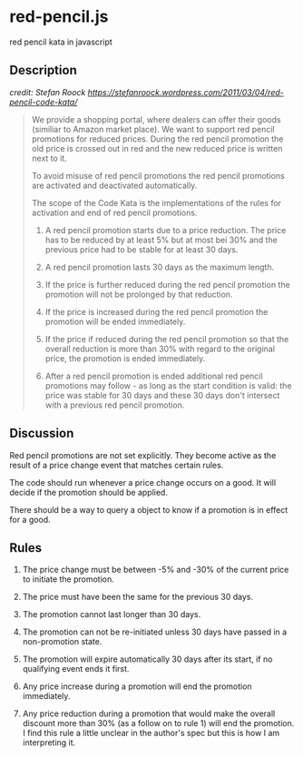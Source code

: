 # red-pencil.js

red pencil kata in javascript

## Description

_credit: Stefan Roock https://stefanroock.wordpress.com/2011/03/04/red-pencil-code-kata/_

>   We provide a shopping portal, where dealers can offer their goods (similiar to Amazon market place). We want to support red pencil promotions for reduced prices. During the red pencil promotion the old price is crossed out in red and the new reduced price is written next to it.
>   
>   To avoid misuse of red pencil promotions the red pencil promotions are activated and deactivated automatically.
>   
>   The scope of the Code Kata is the implementations of the rules for activation and end of red pencil promotions.
>   
>   1. A red pencil promotion starts due to a price reduction. The price has to be
>     reduced by at least 5% but at most bei 30% and the previous price had to be
>     stable for at least 30 days.
>   
>   2. A red pencil promotion lasts 30 days as the maximum length.
>   
>   3. If the price is further reduced during the red pencil promotion the promotion
>     will not be prolonged by that reduction.
>   
>   4. If the price is increased during the red pencil promotion the promotion will
>     be ended immediately.
>   
>   5. If the price if reduced during the red pencil promotion so that the overall
>     reduction is more than 30% with regard to the original price, the promotion is
>     ended immediately.
>   
>   6. After a red pencil promotion is ended additional red pencil promotions may
>     follow - as long as the start condition is valid: the price was stable for 30
>     days and these 30 days don't intersect with a previous red pencil promotion.

## Discussion

Red pencil promotions are not set explicitly. They become active as the result of a price change event that matches certain rules.

The code should run whenever a price change occurs on a good. It will decide if the promotion should be applied.

There should be a way to query a object to know if a promotion is in effect for a good.

## Rules
1. The price change must be between -5% and -30% of the current price to initiate the promotion. 

2. The price must have been the same for the previous 30 days.

3. The promotion cannot last longer than 30 days.

4. The promotion can not be re-initiated unless 30 days have passed in a non-promotion state.

5. The promotion will expire automatically 30 days after its start, if no qualifying event ends it first.

6. Any price increase during a promotion will end the promotion immediately.

7. Any price reduction during a promotion that would make the overall discount more than 30% (as a follow on to rule 1) will end the promotion. I find this rule a little unclear in the author's spec but this is how I am interpreting it.

